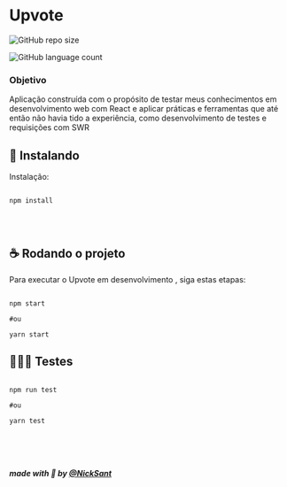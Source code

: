 
# Upvote


![GitHub repo size](https://img.shields.io/github/repo-size/NickSant/Chatty)

![GitHub language count](https://img.shields.io/github/languages/count/NickSant/Chatty)

### Objetivo
Aplicação construída com o propósito de testar meus conhecimentos em desenvolvimento web com React e aplicar práticas e ferramentas que até então não havia tido a experiência, como desenvolvimento de testes e requisições com SWR

## 🚀 Instalando
  
  Instalação:

```

npm install


```
<br/>
  

## ☕ Rodando o projeto

  

Para executar o Upvote em desenvolvimento , siga estas etapas:


```

npm start

#ou

yarn start

```

## 👨🏽‍🔬 Testes

```

npm run test

#ou

yarn test

```

<br>
<br>
<br>

  ***made with :purple_heart: by [@NickSant](https://github.com/NickSant)***



